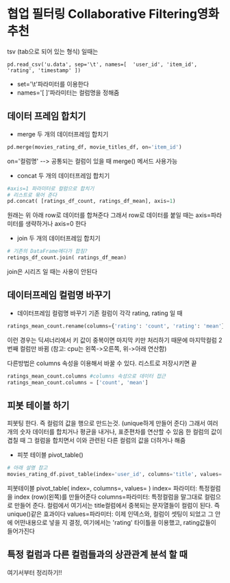 # 협업 필터링 Collaborative Filtering영화 추천
tsv (tab으로 되어 있는 형식) 일때는 

`pd.read_csv('u.data', sep='\t', names=[  'user_id', 'item_id', 'rating', 'timestamp' ])` 
- set='\t'파라미터를 이용한다
- names='[ ]'파라미터는 컬럼명을 정해줌


## 데이터 프레임 합치기
- merge 두 개의 데이터프레임 합치기
```py
pd.merge(movies_rating_df, movie_titles_df, on='item_id')
```
on='컬럼명' --> 공통되는 컬럼이 있을 때 merge() 메서드 사용가능

- concat 두 개의 데이터프레임 합치기
```py
#axis=1 파라미터로 컬럼으로 합치기
# 리스트로 묶어 준다
pd.concat( [ratings_df_count, ratings_df_mean], axis=1) 
```
원래는 위 아래 row로 데이터를 합쳐준다
그래서 row로 데이터를 붙일 때는 axis=파라미터를 생략하거나 axis=0 한다

- join 두 개의 데이터프레임 합치기
```py
# 기존의 DataFrame에다가 합침?
retings_df_count.join( ratings_df_mean)
```
join은 시리즈 일 때는 사용이 안된다


## 데이터프레임 컬럼명 바꾸기
- 데이터프레임 컬럼명 바꾸기 
기존 컬럼이 각각 rating, rating 일 때
```py
ratings_mean_count.rename(columns={'rating': 'count', 'rating': 'mean'})
```
 이런 경우는 딕셔너리에서 키 값이 중복이면 마지막 키만 처리하기 때문에 마지막컬럼 2번째 컬럼만 바뀜
(참고: cpu는 왼쪽->오른쪽, 위->아래 연산함)

다른방법은 columns 속성을 이용해서 바꿀 수 있다. 리스트로 저장시키면 끝
```py
ratings_mean_count.columns #columns 속성으로 데이터 접근 
ratings_mean_count.columns = ['count', 'mean']
```

## 피봇 테이블 하기
피봇팅 한다. 즉 컬럼의 값을 행으로 만드는것. (unique하게 만들어 준다)
그래서 여러개의 숫자 데이터를 합치거나 평균을 내거나, 표준편차를 연산할 수 있음
한 컬럼의 값이 겹칠 때 그 컬럼을 합치면서 이와 관련된 다른 컬럼의 값을 더하거나 해줌

- 피붓 테이블 pivot_table()
```py
# 아래 설명 참고
movies_rating_df.pivot_table(index='user_id', columns='title', values='rating')
```
피봇테이블 pivot_table( index=, columns=, values= ) index= 파라미터: 특정컬럼을 index (row)(왼쪽)를 만들어준다
columns=파라미터: 특정컬럼을 말그대로 컬럼으로 만들어 준다. 컬럼에서 여기서는 title컬럼에서 중복되는 문자열들이 컬럼이 된다. 즉 unique()같은 효과이다
values=파라미터: 이제 인덱스와, 컬럼이 셋팅이 되었고 그 안에 어떤내용으로 넣을 지 결정, 여기에서는 'rating' 타이틀을 이용했고, rating값들이 들어가진다

## 특정 컬럼과 다른 컬럼들과의 상관관계 분석 할 때 
여기서부터 정리하기!!














